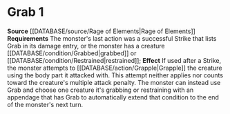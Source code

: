 ﻿---
actions: '[one-action]'
id: '45'
name: Grab
rarity: Common
rus_type_level: null
source: '[[DATABASE/source/Rage of Elements|Rage of Elements]]'
trait: null
type: Creature Ability

---
# Grab <span class="action-icon">1</span>

**Source** [[DATABASE/source/Rage of Elements|Rage of Elements]]
**Requirements** The monster's last action was a successful Strike that lists Grab in its damage entry, or the monster has a creature [[DATABASE/condition/Grabbed|grabbed]] or [[DATABASE/condition/Restrained|restrained]]; **Effect** If used after a Strike, the monster attempts to [[DATABASE/action/Grapple|Grapple]] the creature using the body part it attacked with. This attempt neither applies nor counts toward the creature's multiple attack penalty.
 The monster can instead use Grab and choose one creature it's grabbing or restraining with an appendage that has Grab to automatically extend that condition to the end of the monster's next turn.